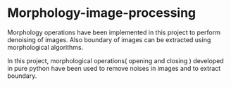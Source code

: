 # Morphology-image-processing

Morphology operations have been implemented in this project to perform denoising of images. Also boundary of images can be extracted using morphological algorithms.

In this project, morphological operations( opening and closing ) developed in pure python have been used to remove noises in images and to extract boundary.
